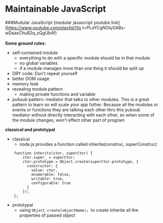 # Maintainable JavaScript

###Modular JavaScript
[modular javascript youtube link](https://www.youtube.com/playlist?lis
t=PLoYCgNOIyGABs-wDaaxChu82q_xQgUb4f)
<br />
<br />
**Some ground rules:**
- self-contained module
    - everything to do with a specific module should be in that module
    - no global variables
    - if a module manages more than one thing it should be split up
- DRY code: Don't repeat yourself
- better DOM usage
- memory leak
- revealing module pattern
    - making private functions and variable
- pubsub pattern: mediator that talks to other modules. This is a great pattern to learn so will scale your app futher. Because all the modules or events or functions they are talking each other thru this pubsub mediator without directly interacting with each other, so when some of the module changes, won't effect other part of program

**classical and prototypal**
- classical
  - node.js provides a function called inherite(construc, superConstruc) <br />
```
    function inherits(ctor, superCtor) {
        ctor.super_ = superCtor;
        ctor.prototype = Object.create(superCtor.prototype, {
          constructor: {
            value: ctor,
            enumerable: false,
            writable: true,
            configurable: true
          }
        });
    };
```
  - prototypal
     - using ```Object.create(objectName); ```to create inherite all the properties of passed object
```


```

